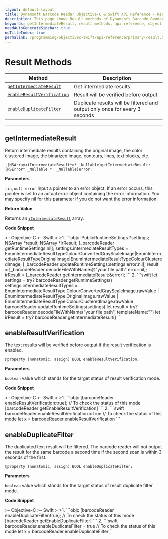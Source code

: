 ```yaml
---
layout: default-layout
title: Dynamsoft Barcode Reader Objective-C & Swift API Reference - Result Methods
description: This page shows Result methods of Dynamsoft Barcode Reader for iOS SDK.
keywords: getIntermediateResult, result methods, api reference, objective-c, oc, swift
needAutoGenerateSidebar: true
noTitleIndex: true
permalink: /programming/objectivec-swift/api-reference/primary-result.html
---
```


# Result Methods

  | Method               | Description |
  |----------------------|-------------|
  | [`getIntermediateResult`](#getintermediateresult) | Get intermediate results. |
  | [`enableResultVerification`](#enableresultverification) | Result will be verified before output. |
  | [`enableDuplicateFilter`](#enableduplicatefilter) | Duplicate results will be filtered and output only once for every 3 seconds |

  ---

## getIntermediateResult

Return intermediate results containing the original image, the color clustered image, the binarized image, contours, lines, text blocks, etc.

```objc
-(NSArray<iIntermediateResult*>* _Nullable)getIntermediateResult:(NSError* _Nullable *  _Nullable)error;
```

**Parameters**

`[in,out] error` Input a pointer to an error object. If an error occurs, this pointer is set to an actual error object containing the error information. You may specify nil for this parameter if you do not want the error information.

**Return Value**

Returns an [`iIntermediateResult`](auxiliary-iIntermediateResult.md) array.

**Code Snippet**

<div class="sample-code-prefix"></div>
>- Objective-C
>- Swift
>
>1. 
```objc
iPublicRuntimeSettings *settings;
NSArray<iTextResult *> *result;
NSArray<iIntermediateResult *> *irResult;
[_barcodeReader getRuntimeSettings:nil];
settings.intermediateResultTypes = EnumIntermediateResultTypeColourConvertedGrayScaleImage|EnumIntermediateResultTypeOriginalImage|EnumIntermediateResultTypeColourClusteredImage;
[_barcodeReader updateRuntimeSettings:settings error:nil];
result = [_barcodeReader decodeFileWithName:@"your file path" error:nil];
irResult = [_barcodeReader getIntermediateResult:&error];
```
2. 
```swift
let settings = try? barcodeReader.getRuntimeSettings()
settings.intermediateResultTypes = EnumIntermediateResultType.ColourConvertedGrayScaleImage.rawValue | EnumIntermediateResultType.OriginalImage.rawValue | EnumIntermediateResultType.ColourClusteredImage.rawValue
barcodeReader.updateRuntimeSettings(settings)
let result = try? barcodeReader.decodeFileWithName("your file path", templateName:"")
let irResult = try? barcodeReader.getIntermediateResult()
```

## enableResultVerification

The text results will be verified before output if the result verification is enabled.

```objc
@property (nonatomic, assign) BOOL enableResultVerification;
```

**Parameters**

`boolean` value which stands for the target status of result verification mode.

**Code Snippet**

<div class="sample-code-prefix"></div>
>- Objective-C
>- Swift
>
>1. 
```objc
[barcodeReader enableResultVerification:true];
// To check the status of this mode
[barcodeReader getEnableResultVerification]
```
2. 
```swift
barcodeReader.enableResultVerification = true
// To check the status of this mode
let x = barcodeReader.enableResultVerification
```

## enableDuplicateFilter

The duplicated text result will be filtered. The barcode reader will not output the result for the same barcode a second time if the second scan is within 3 seconds of the first.

```objc
@property (nonatomic, assign) BOOL enableDuplicateFilter;
```

**Parameters**

`boolean` value which stands for the target status of result duplicate filter mode.

**Code Snippet**

<div class="sample-code-prefix"></div>
>- Objective-C
>- Swift
>
>1. 
```objc
[barcodeReader enableDuplicateFilter:true];
// To check the status of this mode
[barcodeReader getEnableDuplicateFilter]
```
2. 
```swift
barcodeReader.enableDuplicateFilter = true
// To check the status of this mode
let x = barcodeReader.enableDuplicateFilter
```
